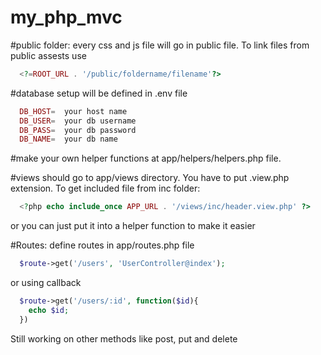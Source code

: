 # my_php_mvc

#public folder: every css and js file will go in public file. To link files from public assests use 
```php
  <?=ROOT_URL . '/public/foldername/filename'?>
```
#database setup will be defined in .env file
```php
  DB_HOST=  your host name
  DB_USER=  your db username
  DB_PASS=  your db password
  DB_NAME=  your db name
```
#make your own helper functions at app/helpers/helpers.php file.

#views should go to app/views directory. You have to put .view.php extension. To get included file from inc folder:
```php
  <?php echo include_once APP_URL . '/views/inc/header.view.php' ?>
```
or you can just put it into a helper function to make it easier

#Routes: define routes in app/routes.php file 
```php
  $route->get('/users', 'UserController@index');
 ```
or using callback
```php
  $route->get('/users/:id', function($id){
    echo $id;
  })
  ```
Still working on other methods like post, put and delete
  
